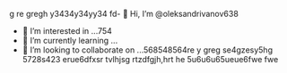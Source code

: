  g re gregh y3434y34yy34  fd- 👋 Hi, I’m @oleksandrivanov638
- 👀 I’m interested in ...754
- 🌱 I’m currently learning ...
- 💞️ I’m looking to collaborate on ...568548564re y greg se4gzesy5hg
5728s423 erue6dfxsr tvlhjsg rtzdfgjh,hrt  he 5u6u6u65ueue6fwe fwe
<!---
oleksandrivanov638/oleksandrivanov638 is a ✨ special ✨ repository because its `README.md` (this file) appears on your GitHub profile.
You can click the Preview link to take a look at your changes.
--->
